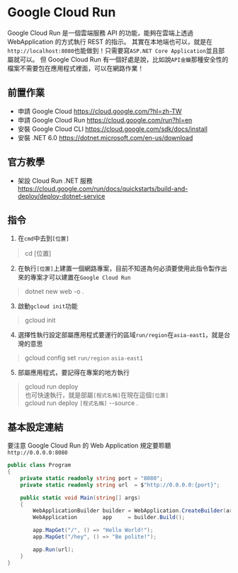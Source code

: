 ﻿# Google Cloud Run

Google Cloud Run 是一個雲端服務 API 的功能，能夠在雲端上透過 WebApplication 的方式執行 REST 的指示。
其實在本地端也可以，就是在`http://localhost:8080`也能做到！只需要寫`ASP.NET Core Application`並且部屬就可以。
但 Google Cloud Run 有一個好處是說，比如說`API金鑰`那種安全性的檔案不需要包在應用程式裡面，可以在網路作業！

## 前置作業

- 申請 Google Cloud https://cloud.google.com/?hl=zh-TW
- 申請 Google Cloud Run https://cloud.google.com/run?hl=en
- 安裝 Google Cloud CLI https://cloud.google.com/sdk/docs/install
- 安裝 .NET 6.0 https://dotnet.microsoft.com/en-us/download

## 官方教學

- 架設 Cloud Run .NET 服務
  https://cloud.google.com/run/docs/quickstarts/build-and-deploy/deploy-dotnet-service

## 指令

1. 在`cmd`中去到`[位置]`
> cd [位置]

2. 在執行`[位置]`上建置一個網路專案，目前不知道為何必須要使用此指令製作出來的專案才可以建置在`Google Cloud Run`
> dotnet new web -o .

3. 啟動`gcloud init`功能
> gcloud init

4. 選擇性執行設定部屬應用程式要運行的區域`run/region`在`asia-east1`，就是台灣的意思
> gcloud config set `run/region` `asia-east1`

5. 部屬應用程式，要記得在專案的地方執行 <br/>
   
> gcloud run deploy <br/>
> 也可快速執行，就是部屬`[程式名稱]`在現在這個`[位置]` <br/> 
> gcloud run deploy `[程式名稱]` --source .

## 基本設定連結

要注意 Google Cloud Run 的 Web Application 規定要聆聽`http://0.0.0.0:8080`

```csharp
public class Program
{
    private static readonly string port = "8080";
    private static readonly string url  = $"http://0.0.0.0:{port}";

    public static void Main(string[] args)
    {
        WebApplicationBuilder builder = WebApplication.CreateBuilder(args);
        WebApplication        app     = builder.Build();

        app.MapGet("/", () => "Hello World!");
        app.MapGet("/hey", () => "Be polite!");

        app.Run(url);
    }
}
```